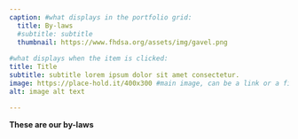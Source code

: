 ```yaml
---
caption: #what displays in the portfolio grid:
  title: By-laws
  #subtitle: subtitle
  thumbnail: https://www.fhdsa.org/assets/img/gavel.png
  
#what displays when the item is clicked:
title: Title
subtitle: subtitle lorem ipsum dolor sit amet consectetur.
image: https://place-hold.it/400x300 #main image, can be a link or a file in assets/img/portfolio
alt: image alt text

---
```


**These are our by-laws**
